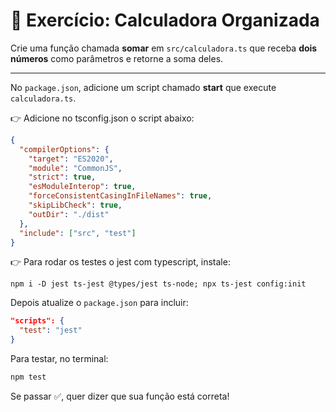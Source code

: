 # 🎯 Exercício: Calculadora Organizada

Crie uma função chamada **somar** em `src/calculadora.ts` que receba **dois números** como parâmetros e retorne a soma deles.

---

No `package.json`, adicione um script chamado **start** que execute `calculadora.ts`.

👉 Adicione no tsconfig.json o script abaixo:
```json
{
  "compilerOptions": {
    "target": "ES2020",
    "module": "CommonJS",
    "strict": true,
    "esModuleInterop": true,
    "forceConsistentCasingInFileNames": true,
    "skipLibCheck": true,
    "outDir": "./dist"
  },
  "include": ["src", "test"]
}
```

👉 Para rodar os testes o jest com typescript, instale:

```
npm i -D jest ts-jest @types/jest ts-node; npx ts-jest config:init
```

Depois atualize o `package.json` para incluir:

```json
"scripts": {
  "test": "jest"
}
```

Para testar, no terminal:

```bash
npm test

```

Se passar ✅, quer dizer que sua função está correta!
